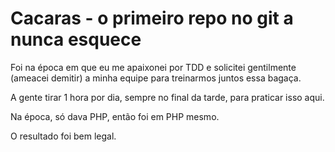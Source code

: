 Cacaras - o primeiro repo no git a nunca esquece
===

Foi na época em que eu me apaixonei por TDD e solicitei gentilmente (ameacei demitir) a minha equipe para treinarmos juntos essa bagaça.

A gente tirar 1 hora por dia, sempre no final da tarde, para praticar isso aqui.

Na época, só dava PHP, então foi em PHP mesmo.

O resultado foi bem legal.
